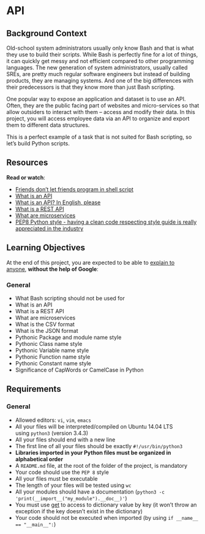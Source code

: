 <h1>API</h1>
<h2>Background Context</h2>
<p>Old-school system administrators usually only know Bash and that is what they use to build their scripts. While Bash is perfectly fine for a lot of things, it can quickly get messy and not efficient compared to other programming languages. The new generation of system administrators, usually called SREs, are pretty much regular software engineers but instead of building products, they are managing systems. And one of the big differences with their predecessors is that they know more than just Bash scripting.</p>
<p>One popular way to expose an application and dataset is to use an API. Often, they are the public facing part of websites and micro-services so that allow outsiders to interact with them &ndash; access and modify their data. In this project, you will access employee data via an API to organize and export them to different data structures.</p>
<p>This is a perfect example of a task that is not suited for Bash scripting, so let&rsquo;s build Python scripts.</p>
<h2>Resources</h2>
<p><strong>Read or watch</strong>:</p>
<ul>
<li><a title="Friends don't let friends program in shell script" href="https://intranet.hbtn.io/rltoken/iRuX_VjIFuDLTdMpjJnSFw" target="_blank" rel="noopener">Friends don&rsquo;t let friends program in shell script</a></li>
<li><a title="What is an API" href="https://intranet.hbtn.io/rltoken/E7BTWmGqsMlvGfoiyvp3zA" target="_blank" rel="noopener">What is an API</a></li>
<li><a title="What is an API? In English, please" href="https://intranet.hbtn.io/rltoken/xfdvNo3t8Judw6CVCSZ48A" target="_blank" rel="noopener">What is an API? In English, please</a></li>
<li><a title="What is a REST API" href="https://intranet.hbtn.io/rltoken/8vtUsjExqwT9SypvpJGtSQ" target="_blank" rel="noopener">What is a REST API</a></li>
<li><a title="What are microservices" href="https://intranet.hbtn.io/rltoken/D_qjbDxkl2ZBr2v_AiO5Bw" target="_blank" rel="noopener">What are microservices</a></li>
<li><a title="PEP8 Python style - having a clean code respecting style guide is really appreciated in the industry" href="https://intranet.hbtn.io/rltoken/7SEHV4FrRLAPY9icO64Bwg" target="_blank" rel="noopener">PEP8 Python style - having a clean code respecting style guide is really appreciated in the industry</a></li>
</ul>
<h2>Learning Objectives</h2>
<p>At the end of this project, you are expected to be able to&nbsp;<a title="explain to anyone" href="https://intranet.hbtn.io/rltoken/-TUGK2dpC_TyUMZsb60KVQ" target="_blank" rel="noopener">explain to anyone</a>,&nbsp;<strong>without the help of Google</strong>:</p>
<h3>General</h3>
<ul>
<li>What Bash scripting should not be used for</li>
<li>What is an API</li>
<li>What is a REST API</li>
<li>What are microservices</li>
<li>What is the CSV format</li>
<li>What is the JSON format</li>
<li>Pythonic Package and module name style</li>
<li>Pythonic Class name style</li>
<li>Pythonic Variable name style</li>
<li>Pythonic Function name style</li>
<li>Pythonic Constant name style</li>
<li>Significance of CapWords or CamelCase in Python</li>
</ul>
<h2>Requirements</h2>
<h3>General</h3>
<ul>
<li>Allowed editors:&nbsp;<code>vi</code>,&nbsp;<code>vim</code>,&nbsp;<code>emacs</code></li>
<li>All your files will be interpreted/compiled on Ubuntu 14.04 LTS using&nbsp;<code>python3</code>&nbsp;(version 3.4.3)</li>
<li>All your files should end with a new line</li>
<li>The first line of all your files should be exactly&nbsp;<code>#!/usr/bin/python3</code></li>
<li><strong>Libraries imported in your Python files must be organized in alphabetical order</strong></li>
<li>A&nbsp;<code>README.md</code>&nbsp;file, at the root of the folder of the project, is mandatory</li>
<li>Your code should use the&nbsp;<code>PEP 8</code>&nbsp;style</li>
<li>All your files must be executable</li>
<li>The length of your files will be tested using&nbsp;<code>wc</code></li>
<li>All your modules should have a documentation (<code>python3 -c 'print(__import__("my_module").__doc__)'</code>)</li>
<li>You must use&nbsp;<a title="get" href="https://intranet.hbtn.io/rltoken/MgESLFGCZ7ufM1EOTJ6mWg" target="_blank" rel="noopener">get</a>&nbsp;to access to dictionary value by key (it won&rsquo;t throw an exception if the key doesn&rsquo;t exist in the dictionary)</li>
<li>Your code should not be executed when imported (by using&nbsp;<code>if __name__ == "__main__":</code>)</li>
</ul>
